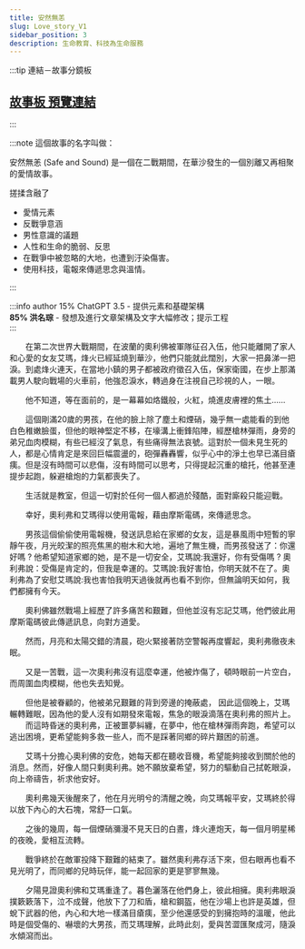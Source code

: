 ```yaml
---
title: 安然無恙
slug: Love_story_V1
sidebar_position: 3
description: 生命教育、科技為生命服務
---
```



:::tip 連結－故事分鏡板
## [**故事板 預覽連結**](/class/wen/Story/board)
:::

:::note
這個故事的名字叫做：

安然無恙 (Safe and Sound)
是一個在二戰期間，在華沙發生的一個別離又再相聚的愛情故事。  

搓揉含融了  
- 愛情元素
- 反戰爭意涵
- 男性意識的議題
- 人性和生命的脆弱、反思
- 在戰爭中被忽略的大地，也遭到汙染傷害。
- 使用科技，電報來傳遞思念與溫情。

:::

:::info author
15% ChatGPT 3.5 - 提供元素和基礎架構  
**85% 洪名琮** - 發想及進行文章架構及文字大幅修改；提示工程  
:::



　　在第二次世界大戰期間，在波蘭的奧利佛被軍隊征召入伍，他只能離開了家人和心愛的女友艾瑪，烽火已經延燒到華沙，他們只能就此闊別，大家一把鼻涕一把淚。到處烽火連天，在當地小鎮的男子都被政府徵召入伍，保家衛國，在步上那滿載男人駛向戰場的火車前，他強忍淚水，轉過身在注視自己珍視的人，一眼。    

　　他不知道，等在面前的，是一幕幕如烙鐵般，火紅，燒進皮膚裡的焦土......  
  
　　這個剛滿20歲的男孩，在他的臉上除了塵土和煙硝，幾乎無一處能看的到他白色稚嫩臉蛋，但他的眼神堅定不移，在壕溝上衝鋒陷陣，經歷槍林彈雨，身旁的弟兄血肉模糊，有些已經沒了氣息，有些痛得無法哀號。這對於一個未見生死的人，都是心情肯定是來回巨幅震盪的，砲彈轟轟響，似乎心中的淨土也早已滿目瘡痍。但是沒有時間可以悲傷，沒有時間可以思考，只得提起沉重的槍托，他甚至連提步起跑，躲避槍炮的力氣都喪失了。  

　　生活就是教室，但這一切對於任何一個人都過於殘酷，面對廝殺只能迎戰。  


　　幸好，奧利弗和艾瑪得以使用電報，藉由摩斯電碼，來傳遞思念。  

　　男孩這個偷偷使用電報機，發送訊息給在家鄉的女友，這是暴風雨中短暫的寧靜午夜，月光皎潔的照亮焦黑的樹木和大地，遍地了無生機，而男孩發送了：你還好嗎 ? 他希望知道家鄉的她，是不是一切安全，艾瑪說:我還好，你有受傷嗎 ? 奧利弗說：受傷是肯定的，但我是幸運的。艾瑪說:我好害怕，你明天就不在了。奧利弗為了安慰艾瑪說:我也害怕我明天過後就再也看不到你，但無論明天如何，我們都擁有今天。  

　　奧利佛雖然戰場上經歷了許多痛苦和艱難，但他並沒有忘記艾瑪，他們彼此用摩斯電碼彼此傳遞訊息，向對方道愛。  

　　然而，月亮和太陽交錯的清晨，砲火緊接著防空警報再度響起，奧利弗徹夜未眠。  

　　又是一苦戰，這一次奧利弗沒有這麼幸運，他被炸傷了，頓時眼前一片空白，而周圍血肉模糊，他也失去知覺。  

　　但他是被眷顧的，他被弟兄艱難的背到旁邊的掩蔽處， 因此這個晚上，艾瑪輾轉難眠，因為他的愛人沒有如期發來電報，焦急的眼淚滴落在奧利弗的照片上。  
　　而這時昏迷的奧利弗，正被噩夢糾纏，在夢中，他在槍林彈雨奔跑，希望可以逃出困境，更希望能夠多救一些人，而不是踩著同鄉的碎片艱困的前進。  

　　艾瑪十分擔心奧利佛的安危，她每天都在聽收音機，希望能夠接收到關於他的消息。然而，好像人間只剩奧利弗。她不願放棄希望，努力的驅動自己拭乾眼淚，向上帝禱告，祈求他安好。  

　　奧利弗幾天後醒來了，他在月光明兮的清醒之晚，向艾瑪報平安，艾瑪終於得以放下內心的大石塊，常舒一口氣。  

　　之後的幾周，每一個煙硝瀰漫不見天日的白晝，烽火連炮天，每一個月明星稀的夜晚，愛相互流轉。  

　　戰爭終於在敵軍投降下艱難的結束了。雖然奧利弗存活下來，但右眼再也看不見光明了，而同鄉的兒時玩伴，能一起回家的更是寥寥無幾。  

　　夕陽見證奧利佛和艾瑪重逢了。暮色灑落在他們身上，彼此相擁。奧利弗眼淚撲簌簌落下，泣不成聲，他放下了刀和盾，槍和鋼盔，他在沙場上也許是英雄，但蛻下武器的他，內心和大地一樣滿目瘡痍，至少他還感受的到擁抱時的溫暖，他此時是個受傷的、嚇壞的大男孩，而艾瑪理解，此時此刻，愛與苦澀匯聚成河，隨淚水傾瀉而出。  